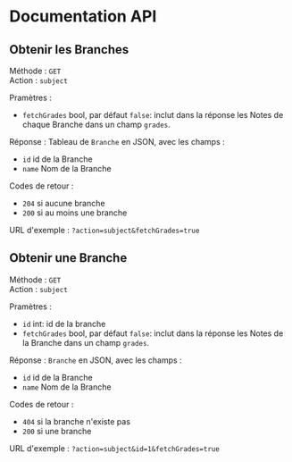# Documentation API

## Obtenir les Branches
Méthode : `GET`  
Action : `subject`

Pramètres :

- `fetchGrades` bool, par défaut `false`: inclut dans la réponse les Notes de chaque Branche dans un champ `grades`.

Réponse : Tableau de `Branche` en JSON, avec les champs : 

- `id` id de la Branche
- `name` Nom de la Branche

Codes de retour :

- `204` si aucune branche
- `200` si au moins une branche

URL d'exemple : `?action=subject&fetchGrades=true`

## Obtenir une Branche
Méthode : `GET`  
Action : `subject`

Pramètres :

- `id` int: id de la branche
- `fetchGrades` bool, par défaut `false`: inclut dans la réponse les Notes de la Branche dans un champ `grades`.

Réponse : `Branche` en JSON, avec les champs : 

- `id` id de la Branche
- `name` Nom de la Branche

Codes de retour :

- `404` si la branche n'existe pas
- `200` si une branche


URL d'exemple : `?action=subject&id=1&fetchGrades=true`

